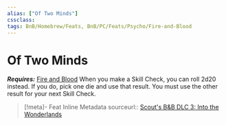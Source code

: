 ```yaml
---
alias: ["Of Two Minds"]
cssclass: 
tags: BnB/Homebrew/Feats, BnB/PC/Feats/Psycho/Fire-and-Blood
---
```

# Of Two Minds
___Requires:___ [Fire and Blood](Fire-and-Blood)
When you make a Skill Check, you can roll 2d20 instead.
If you do, pick one die and use that result.
You must use the other result for your next Skill Check.

> [!meta]- Feat Inline Metadata
> sourceurl:: [Scout's B&B DLC 3: Into the Wonderlands](https://docs.google.com/document/d/1MLOgrWwcLNTnP9PuXrKiLImy7SUh4hXO8arVUAlmdp0/edit)
